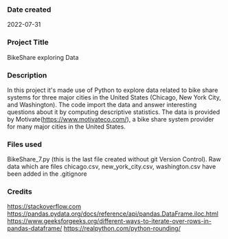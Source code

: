 ### Date created
2022-07-31

### Project Title
BikeShare exploring Data

### Description
In this project it's made use of Python to explore data related to bike share systems for three major cities in the United States (Chicago, New York City, and Washington). 
The code import the data and answer interesting questions about it by computing descriptive statistics. 
The data is provided by Motivate(https://www.motivateco.com/), a bike share system provider for many major cities in the United States.

### Files used
BikeShare_7.py (this is the last file created without git Version Control). 
Raw data which are files chicago.csv, new_york_city.csv, washington.csv have been added in the .gitignore

### Credits
https://stackoverflow.com
https://pandas.pydata.org/docs/reference/api/pandas.DataFrame.iloc.html
https://www.geeksforgeeks.org/different-ways-to-iterate-over-rows-in-pandas-dataframe/
https://realpython.com/python-rounding/